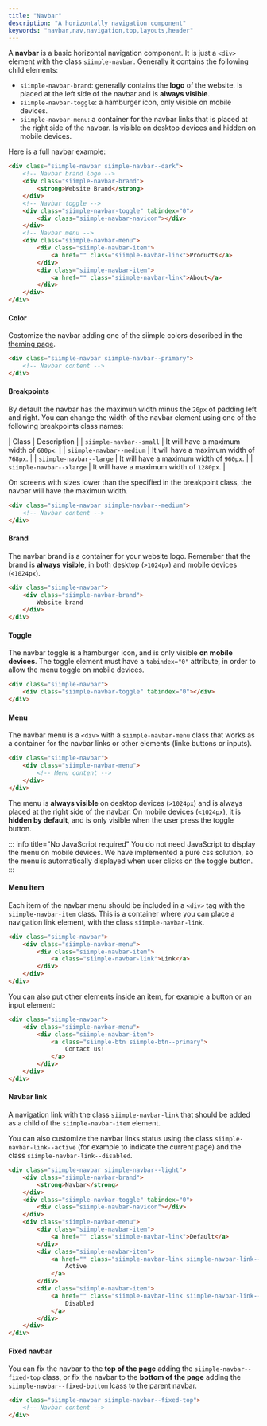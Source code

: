 ```yaml
---
title: "Navbar"
description: "A horizontally navigation component"
keywords: "navbar,nav,navigation,top,layouts,header"
--- 
```


A **navbar** is a basic horizontal navigation component. It is just a `<div>` element with the class `siimple-navbar`. Generally it contains the following child elements:

- `siimple-navbar-brand`: generally contains the **logo** of the website. Is placed at the left side of the navbar and is **always visible**.
- `siimple-navbar-toggle`: a hamburger icon, only visible on mobile devices.
- `siimple-navbar-menu`: a container for the navbar links that is placed at the right side of the navbar. Is visible on desktop devices and hidden on mobile devices.

Here is a full navbar example:

```html preview="true"
<div class="siimple-navbar siimple-navbar--dark">
    <!-- Navbar brand logo -->
    <div class="siimple-navbar-brand">
        <strong>Website Brand</strong>
    </div>
    <!-- Navbar toggle -->
    <div class="siimple-navbar-toggle" tabindex="0">
        <div class="siimple-navbar-navicon"></div>
    </div>
    <!-- Navbar menu -->
    <div class="siimple-navbar-menu">
        <div class="siimple-navbar-item">
            <a href="" class="siimple-navbar-link">Products</a>
        </div>
        <div class="siimple-navbar-item">
            <a href="" class="siimple-navbar-link">About</a>
        </div>
    </div>
</div>
```


#### Color

Costomize the navbar adding one of the siimple colors described in the [theming page](../getting-started/theming.html).

```html
<div class="siimple-navbar siimple-navbar--primary">
    <!-- Navbar content -->
</div>
```

#### Breakpoints

By default the navbar has the maximun width minus the `20px` of padding left and right. You can change the width of the navbar element using one of the following breakpoints class names:

| Class | Description |
| `siimple-navbar--small` | It will have a maximum width of `600px`. |
| `siimple-navbar--medium` | It will have a maximum width of `768px`. |
| `siimple-navbar--large` | It will have a maximum width of `960px`. |
| `siimple-navbar--xlarge` | It will have a maximum width of `1280px`. |

On screens with sizes lower than the specified in the breakpoint class, the navbar will have the maximun width.

```html
<div class="siimple-navbar siimple-navbar--medium">
    <!-- Navbar content -->
</div>
```

#### Brand

The navbar brand is a container for your website logo. Remember that the brand is **always visible**, in both desktop (`>1024px`) and mobile devices (`<1024px`).

```html
<div class="siimple-navbar">
    <div class="siimple-navbar-brand">
        Website brand
    </div>
</div>
```


#### Toggle 

The navbar toggle is a hamburger icon, and is only visible **on mobile devices**. The toggle element must have a `tabindex="0"` attribute, in order to allow the menu toggle on mobile devices.

```html
<div class="siimple-navbar">
    <div class="siimple-navbar-toggle" tabindex="0"></div>
</div>
```


#### Menu

The navbar menu is a `<div>` with a `siimple-navbar-menu` class that works as a container for the navbar links or other elements (linke buttons or inputs). 

```html
<div class="siimple-navbar">
    <div class="siimple-navbar-menu">
        <!-- Menu content -->
    </div>
</div>
```

The menu is **always visible** on desktop devices (`>1024px`) and is always placed at the right side of the navbar. On mobile devices (`<1024px`), it is **hidden by default**, and is only visible when the user press the toggle button. 

::: info title="No JavaScript required"
You do not need JavaScript to display the menu on mobile devices. We have implemented a pure css solution, so the  menu is automatically displayed when user clicks on the toggle button.
::: 


#### Menu item

Each item of the navbar menu should be included in a `<div>` tag with the `siimple-navbar-item` class. This is a container where you can place a navigation link element, with the class `siimple-navbar-link`.

```html
<div class="siimple-navbar">
    <div class="siimple-navbar-menu">
        <div class="siimple-navbar-item">
            <a class="siimple-navbar-link">Link</a>
        </div>
    </div>
</div>
```

You can also put other elements inside an item, for example a button or an input element:

```html
<div class="siimple-navbar">
    <div class="siimple-navbar-menu">
        <div class="siimple-navbar-item">
            <a class="siimple-btn siimple-btn--primary">
                Contact us!
            </a>
        </div>
    </div>
</div>
```

#### Navbar link

A navigation link with the class `siimple-navbar-link` that should be added as a child of the `siimple-navbar-item` element.

You can also customize the navbar links status using the class `siimple-navbar-link--active` (for example to indicate the current page) and the class `siimple-navbar-link--disabled`.

```html preview="true"
<div class="siimple-navbar siimple-navbar--light">
    <div class="siimple-navbar-brand">
        <strong>Navbar</strong>
    </div>
    <div class="siimple-navbar-toggle" tabindex="0">
        <div class="siimple-navbar-navicon"></div>
    </div>
    <div class="siimple-navbar-menu">
        <div class="siimple-navbar-item">
            <a href="" class="siimple-navbar-link">Default</a>
        </div>
        <div class="siimple-navbar-item">
            <a href="" class="siimple-navbar-link siimple-navbar-link--active">
                Active
            </a>
        </div>
        <div class="siimple-navbar-item">
            <a href="" class="siimple-navbar-link siimple-navbar-link--disabled">
                Disabled
            </a>
        </div>
    </div>
</div>
```


#### Fixed navbar

You can fix the navbar to the **top of the page** adding the `siimple-navbar--fixed-top` class, or fix the navbar to the **bottom of the page** adding the `siimple-navbar--fixed-bottom` lcass to the parent navbar.

```html
<div class="siimple-navbar siimple-navbar--fixed-top">
    <!-- Navbar content -->
</div>
```


